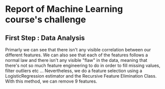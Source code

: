 # Report of Machine Learning course's challenge

## First Step : Data Analysis
<div class="align-center">
Primarly we can see that there isn't any visible correlation between our
different features.
We can also see that each of the features follows a normal law and there isn't
any visible "flaw" in the data, meaning that there's not so much feature
engineering to do in order to fill missing values, filter outliers etc ...
Nevertheless, we do a feature selection using a LogisticRegression estimator 
and the Recursive Feature Elimination Class.
With this method, we can remove 9 features. 
</div>
